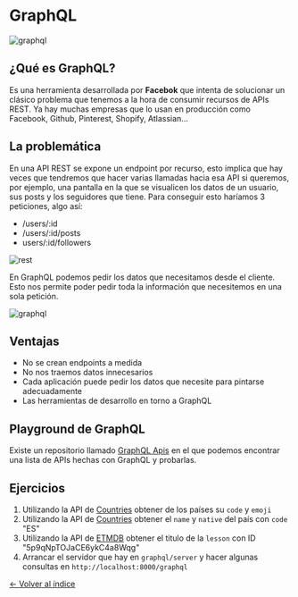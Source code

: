 # GraphQL

![graphql](https://miro.medium.com/max/1000/1*Fz_DTbJptm_S7GccttSFVw.png)


## ¿Qué es GraphQL?

Es una herramienta desarrollada por **Facebok** que intenta de solucionar un clásico problema que tenemos a la hora de consumir recursos de APIs REST.
Ya hay muchas empresas que lo usan en producción como Facebook, Github, Pinterest, Shopify, Atlassian...

## La problemática

En una API REST se expone un endpoint por recurso, esto implica que hay veces que tendremos que hacer varias llamadas hacia esa API si queremos, por ejemplo, una pantalla en la que se visualicen los datos de un usuario, sus posts y los seguidores que tiene. Para conseguir esto haríamos 3 peticiones, algo así:

* /users/:id
* /users/:id/posts
* users/:id/followers

![rest](https://imgur.com/VRyV7Jh.png)

En GraphQL podemos pedir los datos que necesitamos desde el cliente. Esto nos permite poder pedir toda la información que necesitemos en una sola petición.

![graphql](https://imgur.com/z9VKnHs.png)

## Ventajas

* No se crean endpoints a medida
* No nos traemos datos innecesarios
* Cada aplicación puede pedir los datos que necesite para pintarse adecuadamente
* Las herramientas de desarrollo en torno a GraphQL


## Playground de GraphQL

Existe un repositorio llamado [GraphQL Apis](https://github.com/APIs-guru/graphql-apis) en el que podemos encontrar una lista de APIs hechas con GraphQL y probarlas.

## Ejercicios

1. Utilizando la API de [Countries](https://countries.trevorblades.com/) obtener de los países su `code` y `emoji`
2. Utilizando la API de [Countries](https://countries.trevorblades.com/) obtener el `name` y `native` del país con `code` "ES"
3. Utilizando la API de [ETMDB](https://etmdb.com/graphql) obtener el titulo de la `lesson` con ID "5p9qNpTOJaCE6ykC4a8Wqg"
4. Arrancar el servidor que hay en `graphql/server` y hacer algunas consultas en `http://localhost:8000/graphql`


[<- Volver al índice](./../README.md)